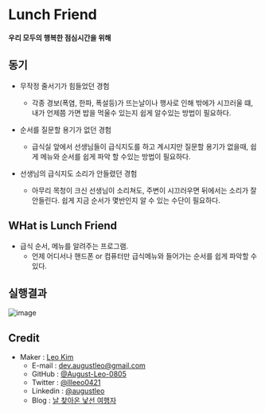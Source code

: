 # Lunch Friend
**우리 모두의 행복한 점심시간을 위해**

## 동기
- 무작정 줄서기가 힘들었던 경험
  - 각종 경보(폭염, 한파, 폭설등)가 뜨는날이나 행사로 인해 밖에가 시끄러울 떄, 내가 언제쯤 가면 밥을 먹울수 있는지 쉽게 알수있는 방법이 필요하다.

- 순서를 질문할 용기가 없던 경험
  - 급식실 앞에서 선생님들이 급식지도를 하고 계시지만 질문할 용기가 없을때, 쉽게 메뉴와 순서를 쉽게 파악 할 수있는 방법이 필요하다.

- 선생님의 급식지도 소리가 안들렸던 경험
  - 아무리 목청이 크신 선생님이 소리쳐도, 주변이 시끄러우면 뒤에서는 소리가 잘 안들린다. 쉽게 지금 순서가 몇반인지 알 수 있는 수단이 필요하다.

## WHat is Lunch Friend
- 급식 순서, 메뉴를 알려주는 프로그램. 
  - 언제 어디서나 핸드폰 or 컴퓨터만 급식메뉴와 들어가는 순서를 쉽게 파악할 수 있다.

## 실행결과
![image](https://user-images.githubusercontent.com/91189991/174023997-f789d96f-cd0c-4328-bc53-27c7a690b659.png)

## Credit
- Maker : [Leo Kim](https://github.com/August-Leo-0805)
  - E-mail : dev.augustleo@gmail.com
  - GitHub : [@August-Leo-0805](https://github.com/August-Leo-0805)
  - Twitter : [@llleeo0421](https://www.twitter.com/llleeo0421)
  - Linkedin : [@augustleo](https://www.linkedin.com/in/augustleo)
  - Blog : [날 찾아온 낯선 여행자](https://llleeo0421.tistory.com)
 
